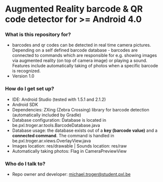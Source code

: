 # Augmented Reality barcode & QR code detector for >= Android 4.0 #

### What is this repository for? ###

* barcodes and qr codes can be detected in real time camera pictures. Depending on a self defined barcode database - barcodes are connected to commands which are responsible for e.g. showing images via augmented reality (on top of camera image) or playing a sound. Features include automatically taking of photos when a specific barcode is recognized.
* Version 1.0

### How do I get set up? ###

* IDE: Android Studio (tested with 1.5.1 and 2.1.2)
* Android SDK
* Dependencies: ZXing (Zebra Crossing) library for barcode detection (automatically included by Gradle)
* Database configuration: Database is located in be.pxl.troger.ar.tools.BarcodeDatabase.java
* Database usage: the database exists out of a **key (barcode value)** and a **connected command**. The command is handled in be.pxl.troger.ar.views.OverlayView.java
* Images location: res/drawable | Sounds location: res/raw
* Automatically taking photos: Flag in CameraPreviewView

### Who do I talk to? ###

* Repo owner and developer: michael.troger@student.pxl.be
